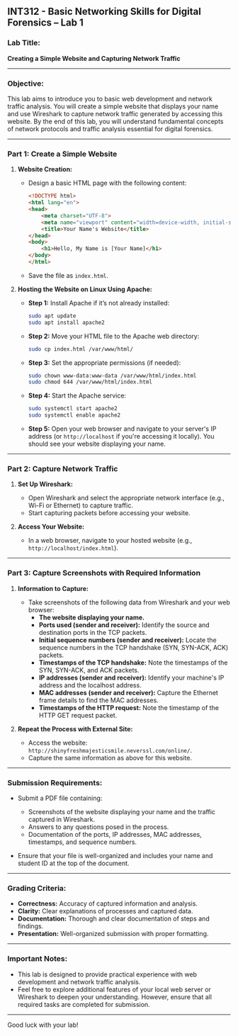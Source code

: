 
## **INT312 - Basic Networking Skills for Digital Forensics – Lab 1**

### **Lab Title:**  
**Creating a Simple Website and Capturing Network Traffic**

---

### **Objective:**
This lab aims to introduce you to basic web development and network traffic analysis. You will create a simple website that displays your name and use Wireshark to capture network traffic generated by accessing this website. By the end of this lab, you will understand fundamental concepts of network protocols and traffic analysis essential for digital forensics.

---

### **Part 1: Create a Simple Website**

1. **Website Creation:**
   - Design a basic HTML page with the following content:
     ```html
     <!DOCTYPE html>
     <html lang="en">
     <head>
         <meta charset="UTF-8">
         <meta name="viewport" content="width=device-width, initial-scale=1.0">
         <title>Your Name's Website</title>
     </head>
     <body>
         <h1>Hello, My Name is [Your Name]</h1>
     </body>
     </html>
     ```
   - Save the file as `index.html`.

2. **Hosting the Website on Linux Using Apache:**
   - **Step 1:** Install Apache if it’s not already installed:
     ```bash
     sudo apt update
     sudo apt install apache2
     ```
   - **Step 2:** Move your HTML file to the Apache web directory:
     ```bash
     sudo cp index.html /var/www/html/
     ```
   - **Step 3:** Set the appropriate permissions (if needed):
     ```bash
     sudo chown www-data:www-data /var/www/html/index.html
     sudo chmod 644 /var/www/html/index.html
     ```
   - **Step 4:** Start the Apache service:
     ```bash
     sudo systemctl start apache2
     sudo systemctl enable apache2
     ```
   - **Step 5:** Open your web browser and navigate to your server's IP address (or `http://localhost` if you're accessing it locally). You should see your website displaying your name.

---

### **Part 2: Capture Network Traffic**

1. **Set Up Wireshark:**
   - Open Wireshark and select the appropriate network interface (e.g., Wi-Fi or Ethernet) to capture traffic.
   - Start capturing packets before accessing your website.

2. **Access Your Website:**
   - In a web browser, navigate to your hosted website (e.g., `http://localhost/index.html`).

---

### **Part 3: Capture Screenshots with Required Information**

1. **Information to Capture:**
   - Take screenshots of the following data from Wireshark and your web browser:
     - **The website displaying your name.**
     - **Ports used (sender and receiver):** Identify the source and destination ports in the TCP packets.
     - **Initial sequence numbers (sender and receiver):** Locate the sequence numbers in the TCP handshake (SYN, SYN-ACK, ACK) packets.
     - **Timestamps of the TCP handshake:** Note the timestamps of the SYN, SYN-ACK, and ACK packets.
     - **IP addresses (sender and receiver):** Identify your machine's IP address and the localhost address.
     - **MAC addresses (sender and receiver):** Capture the Ethernet frame details to find the MAC addresses.
     - **Timestamps of the HTTP request:** Note the timestamp of the HTTP GET request packet.

2. **Repeat the Process with External Site:**
   - Access the website: `http://shinyfreshmajesticsmile.neverssl.com/online/`.
   - Capture the same information as above for this website.

---

### **Submission Requirements:**

- Submit a PDF file containing:
  - Screenshots of the website displaying your name and the traffic captured in Wireshark.
  - Answers to any questions posed in the process.
  - Documentation of the ports, IP addresses, MAC addresses, timestamps, and sequence numbers.

- Ensure that your file is well-organized and includes your name and student ID at the top of the document.

---

### **Grading Criteria:**

- **Correctness:** Accuracy of captured information and analysis.
- **Clarity:** Clear explanations of processes and captured data.
- **Documentation:** Thorough and clear documentation of steps and findings.
- **Presentation:** Well-organized submission with proper formatting.

---

### **Important Notes:**

- This lab is designed to provide practical experience with web development and network traffic analysis.
- Feel free to explore additional features of your local web server or Wireshark to deepen your understanding. However, ensure that all required tasks are completed for submission.

---

Good luck with your lab!
